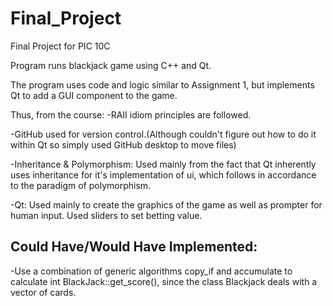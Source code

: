 # Final_Project
Final Project for PIC 10C

Program runs blackjack game using C++ and Qt.

The program uses code and logic similar to Assignment 1, but implements Qt to add a GUI component to the game.

Thus, from the course:
-RAII idiom principles are followed.

-GitHub used for version control.(Although couldn't figure out how to do it within Qt so simply used GitHub desktop to move files)

-Inheritance & Polymorphism: Used mainly from the fact that Qt inherently uses inheritance for it's implementation of ui, which follows in
accordance to the paradigm of polymorphism.

-Qt: Used mainly to create the graphics of the game as well as prompter for human input. Used sliders to set betting value.

## Could Have/Would Have Implemented:

-Use a combination of generic algorithms copy_if and accumulate to calculate int BlackJack::get_score(), since the class Blackjack deals with a vector of cards.


